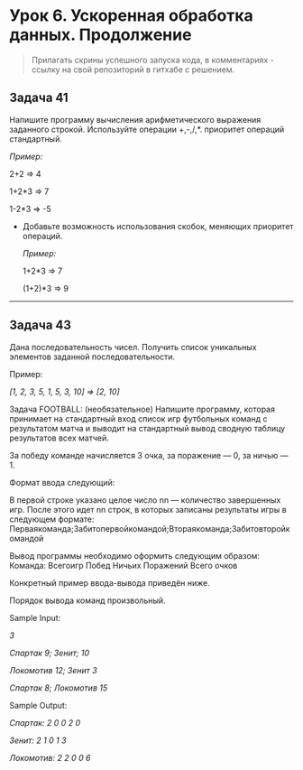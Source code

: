 # Урок 6. Ускоренная обработка данных. Продолжение

> Прилагать скрины успешного запуска кода, в комментариях - ссылку на свой репозиторий в гитхабе с решением.


## Задача 41

Напишите программу вычисления арифметического выражения заданного строкой. Используйте операции +,-,/,*. приоритет операций стандартный.

*Пример:*

2+2 => 4

1+2*3 => 7

1-2*3 => -5

- Добавьте возможность использования скобок, меняющих приоритет операций.

    *Пример:*

    1+2*3 => 7

    (1+2)*3 => 9

---
## Задача 43

Дана последовательность чисел. Получить список уникальных элементов заданной последовательности.

Пример:

_[1, 2, 3, 5, 1, 5, 3, 10] => [2, 10]_

Задача FOOTBALL: (необязательное) Напишите программу, которая принимает на стандартный вход список игр футбольных команд с результатом матча и выводит на стандартный вывод сводную таблицу результатов всех матчей.

За победу команде начисляется 3 очка, за поражение — 0, за ничью — 1.

Формат ввода следующий:

В первой строке указано целое число nn — количество завершенных игр.
После этого идет nn строк, в которых записаны результаты игры в следующем формате:
Перваякоманда;Забитопервойкомандой;Втораякоманда;Забитовторойкомандой

Вывод программы необходимо оформить следующим образом:
Команда: Всегоигр Побед Ничьих Поражений Всего очков

Конкретный пример ввода-вывода приведён ниже.

Порядок вывода команд произвольный.

Sample Input:

_3_

_Спартак 9; Зенит; 10_

_Локомотив 12; Зенит 3_

_Спартак 8; Локомотив 15_

Sample Output:

_Спартак: 2 0 0 2 0_

_Зенит: 2 1 0 1 3_

_Локомотив: 2 2 0 0 6_

